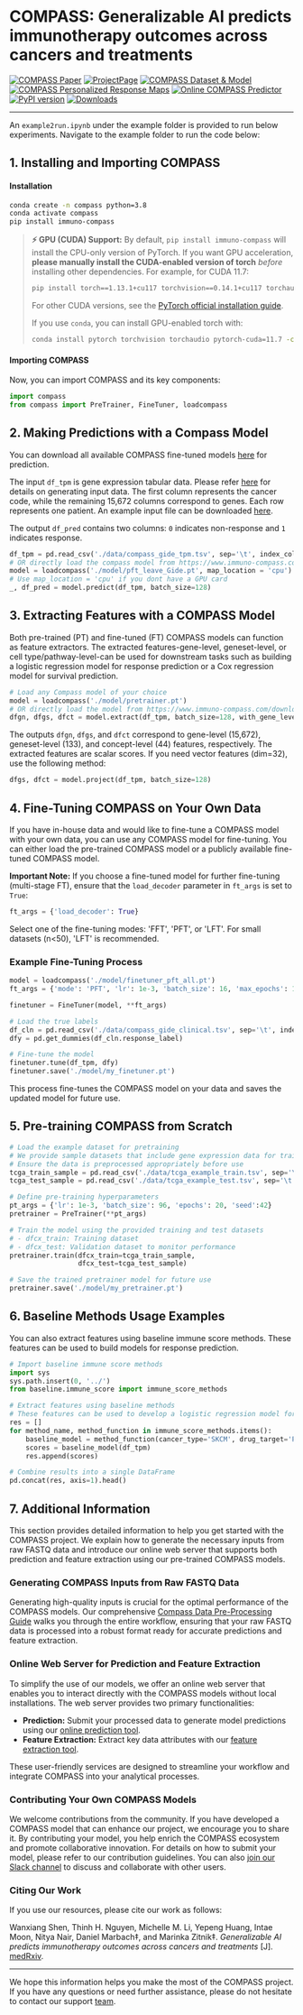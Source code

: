 # COMPASS: Generalizable AI predicts immunotherapy outcomes across cancers and treatments

[![COMPASS Paper](https://img.shields.io/badge/Paper-COMPASS-yellow)](https://www.medrxiv.org/content/10.1101/2025.05.01.25326820v1)
[![ProjectPage](https://img.shields.io/badge/ProjectPage-COMPASS-red)](https://www.immuno-compass.com/)
[![COMPASS Dataset & Model](https://img.shields.io/badge/Dataset&Model-Download-green)](https://www.immuno-compass.com/download/)
[![COMPASS Personalized Response Maps](https://img.shields.io/badge/PersonalizedResponseMaps-Maps-blue)](https://www.immuno-compass.com/explore/index.html)
[![Online COMPASS Predictor](https://img.shields.io/badge/OnlineCOMPASSPredictor-Predictor-blue)](https://www.immuno-compass.com/predict/)
[![PyPI version](https://badge.fury.io/py/immuno-compass.svg)](https://badge.fury.io/py/immuno-compass)
[![Downloads](https://static.pepy.tech/badge/immuno-compass)](https://pepy.tech/project/immuno-compass)


---

An `example2run.ipynb` under the example folder is provided to run below experiments. Navigate to the example folder to run the code below:


## 1. Installing and Importing COMPASS

#### Installation

```bash
conda create -n compass python=3.8
conda activate compass
pip install immuno-compass
```

> **⚡ GPU (CUDA) Support:**
> By default, `pip install immuno-compass` will install the CPU-only version of PyTorch.
> If you want GPU acceleration, **please manually install the CUDA-enabled version of torch** *before* installing other dependencies. For example, for CUDA 11.7:
>
> ```bash
> pip install torch==1.13.1+cu117 torchvision==0.14.1+cu117 torchaudio==0.13.1 --index-url https://download.pytorch.org/whl/cu117
> ```
>
> For other CUDA versions, see the [PyTorch official installation guide](https://pytorch.org/get-started/locally/).
>
> If you use `conda`, you can install GPU-enabled torch with:
>
> ```bash
> conda install pytorch torchvision torchaudio pytorch-cuda=11.7 -c pytorch -c nvidia
> ```

#### Importing COMPASS

Now, you can import COMPASS and its key components:

```python
import compass
from compass import PreTrainer, FineTuner, loadcompass
```




## 2. Making Predictions with a Compass Model

You can download all available COMPASS fine-tuned models [here](https://www.immuno-compass.com/download/) for prediction.

The input `df_tpm` is gene expression tabular data. Please refer [here](https://www.immuno-compass.com/help/index.html#section1) for details on generating input data. The first column represents the cancer code, while the remaining 15,672 columns correspond to genes. Each row represents one patient. An example input file can be downloaded [here](https://www.immuno-compass.com/download/other/compass_gide_tpm.tsv).

The output `df_pred` contains two columns: `0` indicates non-response and `1` indicates response.

```python
df_tpm = pd.read_csv('./data/compass_gide_tpm.tsv', sep='\t', index_col=0)
# OR directly load the compass model from https://www.immuno-compass.com/download/model/LOCO/pft_leave_Gide.pt 
model = loadcompass('./model/pft_leave_Gide.pt', map_location = 'cpu')
# Use map_location = 'cpu' if you dont have a GPU card
_, df_pred = model.predict(df_tpm, batch_size=128)
```



## 3. Extracting Features with a COMPASS Model

Both pre-trained (PT) and fine-tuned (FT) COMPASS models can function as feature extractors. The extracted features-gene-level, geneset-level, or cell type/pathway-level-can be used for downstream tasks such as building a logistic regression model for response prediction or a Cox regression model for survival prediction.

```python
# Load any Compass model of your choice
model = loadcompass('./model/pretrainer.pt') 
# OR directly load the model from https://www.immuno-compass.com/download/model/pretrainer.pt 
dfgn, dfgs, dfct = model.extract(df_tpm, batch_size=128, with_gene_level=True)
```

The outputs `dfgn`, `dfgs`, and `dfct` correspond to gene-level (15,672), geneset-level (133), and concept-level (44) features, respectively. The extracted features are scalar scores. If you need vector features (dim=32), use the following method:

```python
dfgs, dfct = model.project(df_tpm, batch_size=128)
```



## 4. Fine-Tuning COMPASS on Your Own Data

If you have in-house data and would like to fine-tune a COMPASS model with your own data, you can use any COMPASS model for fine-tuning. You can either load the pre-trained COMPASS model or a publicly available fine-tuned COMPASS model.

**Important Note:** If you choose a fine-tuned model for further fine-tuning (multi-stage FT), ensure that the `load_decoder` parameter in `ft_args` is set to `True`:
```python
ft_args = {'load_decoder': True}
```
Select one of the fine-tuning modes: 'FFT', 'PFT', or 'LFT'. For small datasets (n<50), 'LFT' is recommended. 

### Example Fine-Tuning Process
```python
model = loadcompass('./model/finetuner_pft_all.pt')  
ft_args = {'mode': 'PFT', 'lr': 1e-3, 'batch_size': 16, 'max_epochs': 100, 'load_decoder': True}

finetuner = FineTuner(model, **ft_args)

# Load the true labels
df_cln = pd.read_csv('./data/compass_gide_clinical.tsv', sep='\t', index_col=0)
dfy = pd.get_dummies(df_cln.response_label)

# Fine-tune the model
finetuner.tune(df_tpm, dfy)
finetuner.save('./model/my_finetuner.pt')
```
This process fine-tunes the COMPASS model on your data and saves the updated model for future use.




## 5. Pre-training COMPASS from Scratch
```python
# Load the example dataset for pretraining
# We provide sample datasets that include gene expression data for training and testing
# Ensure the data is preprocessed appropriately before use
tcga_train_sample = pd.read_csv('./data/tcga_example_train.tsv', sep='\t', index_col=0)
tcga_test_sample = pd.read_csv('./data/tcga_example_test.tsv', sep='\t', index_col=0)

# Define pre-training hyperparameters
pt_args = {'lr': 1e-3, 'batch_size': 96, 'epochs': 20, 'seed':42}
pretrainer = PreTrainer(**pt_args)

# Train the model using the provided training and test datasets
# - dfcx_train: Training dataset
# - dfcx_test: Validation dataset to monitor performance
pretrainer.train(dfcx_train=tcga_train_sample,
                 dfcx_test=tcga_test_sample)

# Save the trained pretrainer model for future use
pretrainer.save('./model/my_pretrainer.pt')
```



## 6. Baseline Methods Usage Examples
You can also extract features using baseline immune score methods. These features can be used to build models for response prediction.
```python
# Import baseline immune score methods
import sys
sys.path.insert(0, '../')
from baseline.immune_score import immune_score_methods

# Extract features using baseline methods
# These features can be used to develop a logistic regression model for response prediction
res = []
for method_name, method_function in immune_score_methods.items():
    baseline_model = method_function(cancer_type='SKCM', drug_target='PD1')
    scores = baseline_model(df_tpm)
    res.append(scores)

# Combine results into a single DataFrame
pd.concat(res, axis=1).head()
```




## 7. Additional Information

This section provides detailed information to help you get started with the COMPASS project. We explain how to generate the necessary inputs from raw FASTQ data and introduce our online web server that supports both prediction and feature extraction using our pre-trained COMPASS models.

### Generating COMPASS Inputs from Raw FASTQ Data

Generating high-quality inputs is crucial for the optimal performance of the COMPASS models. Our comprehensive [Compass Data Pre-Processing Guide](https://www.immuno-compass.com/help/index.html) walks you through the entire workflow, ensuring that your raw FASTQ data is processed into a robust format ready for accurate predictions and feature extraction.

### Online Web Server for Prediction and Feature Extraction

To simplify the use of our models, we offer an online web server that enables you to interact directly with the COMPASS models without local installations. The web server provides two primary functionalities:

- **Prediction:** Submit your processed data to generate model predictions using our [online prediction tool](https://www.immuno-compass.com/predict).
- **Feature Extraction:** Extract key data attributes with our [feature extraction tool](https://www.immuno-compass.com/extract).

These user-friendly services are designed to streamline your workflow and integrate COMPASS into your analytical processes.

### Contributing Your Own COMPASS Models

We welcome contributions from the community. If you have developed a COMPASS model that can enhance our project, we encourage you to share it. By contributing your model, you help enrich the COMPASS ecosystem and promote collaborative innovation. For details on how to submit your model, please refer to our contribution guidelines. You can also [join our Slack channel](https://join.slack.com/t/immuno-compass/shared_invite/zt-2znjho738-YZOfLEGLNEH5eH_0W1TmQg) to discuss and collaborate with other users.

### Citing Our Work

If you use our resources, please cite our work as follows:

Wanxiang Shen, Thinh H. Nguyen, Michelle M. Li, Yepeng Huang, Intae Moon, Nitya Nair, Daniel Marbach‡, and Marinka Zitnik‡. *Generalizable AI predicts immunotherapy outcomes across cancers and treatments* [J]. [medRxiv](https://www.medrxiv.org/content/10.1101/2025.05.01.25326820).

---

We hope this information helps you make the most of the COMPASS project. If you have any questions or need further assistance, please do not hesitate to contact our support [team](https://www.immuno-compass.com/about/index.html).
